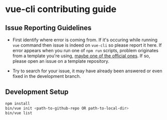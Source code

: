 # vue-cli contributing guide

## Issue Reporting Guidelines

- First identify where error is coming from. If it's occuring while running `vue` command then issue is indeed on
`vue-cli` so please report it here. If error appears when you run one of `npm run` scripts, problem originates
from a template you're using, [maybe one of the official ones](https://github.com/vuejs-templates). If so, please
open an issue on a template repository.

- Try to search for your issue, it may have already been answered or even fixed in the development branch.

## Development Setup

``` bash
npm install
bin/vue init <path-to-github-repo OR path-to-local-dir>
bin/vue list
```
